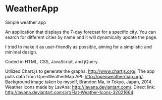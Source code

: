 # WeatherApp
Simple weather app

An application that displays the 7-day forecast for a specific city. You can search for different cities by name and it will dynamically update the page.

I tried to make it as user-friendly as possible, aiming for a simplistic and minimal design.

Coded in HTML, CSS, JavaScript, and jQuery.

Utilized Chart.js to generate the graphs: http://www.chartjs.org/.
The app pulls data from OpenWeatherMap API: http://openweathermap.org/.
Background image taken by myself, Brandon Ma, in Tokyo, Japan, 2014.
Weather icons made by LavAna: http://lavana.deviantart.com/. Direct link: http://lavana.deviantart.com/art/Flat-Weather-Icons-32021664.
